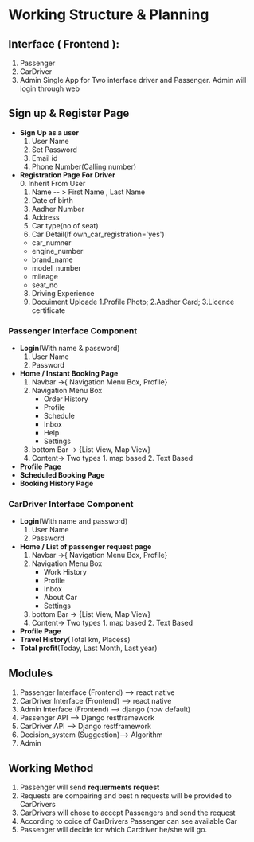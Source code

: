 # Working Structure & Planning

## Interface ( Frontend ):
1. Passenger
2. CarDriver 
3. Admin 
Single App for Two interface driver and Passenger.
Admin will login through web

## Sign up & Register Page
* **Sign Up as a user**
  1. User Name
  2. Set Password
  3. Email id
  4. Phone Number(Calling number)
* **Registration Page For Driver**<br>
  0. Inherit From User
  1. Name  -- > First Name , Last Name
  2. Date of birth
  3. Aadher Number
  4. Address 
  5. Car type(no of seat)  
  6. Car Detail(If own_car_registration='yes')
    * car_numner
    * engine_number
    * brand_name
    * model_number
    * mileage
    * seat_no
  8. Driving Experience 
  9. Docuiment Uploade 1.Profile Photo; 2.Aadher Card; 3.Licence certificate
 
### Passenger Interface Component 
* **Login**(With name & password)
  1. User Name
  2. Password
* **Home / Instant Booking Page** <br>
  1. Navbar ->{ Navigation Menu Box, Profile}
  2. Navigation Menu Box         
      *  Order History 
      *  Profile
      *  Schedule
      *  Inbox   
      *  Help
      *  Settings 
  3. bottom Bar -> {List View, Map View}
  4. Content-> Two types 1. map based  2. Text Based
* **Profile Page**
* **Scheduled Booking Page**
* **Booking History Page**
### CarDriver Interface Component 
* **Login**(With name and password)
  1. User Name
  2. Password
* **Home / List of passenger request page** <br>
  1. Navbar ->{ Navigation Menu Box, Profile}
  2. Navigation Menu Box         
      *  Work History 
      *  Profile
      *  Inbox 
      *  About Car 
      *  Settings 
  3. bottom Bar -> {List View, Map View}
  4. Content-> Two types 1. map based  2. Text Based
* **Profile Page**
* **Travel History**(Total km, Placess)
* **Total profit**(Today, Last Month, Last year)

## Modules 
1. Passenger Interface (Frontend) --> react native
2. CarDriver Interface (Frontend) --> react native
3. Admin Interface (Frontend) --> django (now default)
4. Passenger API --> Django restframework
5. CarDriver API --> Django restframework
6. Decision_system (Suggestion)--> Algorithm 
7. Admin 

## Working Method
1. Passenger will send **requerments request**
2. Requests are compairing and best n requests will be provided to CarDrivers
3. CarDrivers will chose to accept Passengers and send the request 
4. According to coice of CarDrivers Passenger can see available Car 
5. Passenger will decide for which Cardriver he/she will go.





